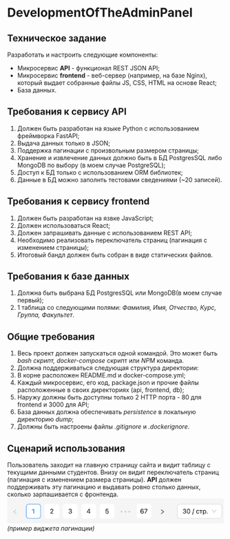 # DevelopmentOfTheAdminPanel

## Техническое задание
Разработать и настроить следующие компоненты:
- Микросервис **API** - функционал REST JSON API;
- Микросервис **frontend** - веб-сервер (например, на базе Nginx), который выдает собранные файлы JS, CSS, HTML на основе React;
- База данных.

## Требования к сервису **API**
1. Должен быть разработан на языке Python с использованием фреймворка FastAPI;
2. Выдача данных только в JSON;
3. Поддержка пагинации с произвольным размером страницы;
4. Хранение и извлечение данных должно быть в БД PostgresSQL либо MongoDB по выбору (в моем случае PostgreSQL);
5. Доступ к БД только с использованием ORM библиотек;
6. Данные в БД можно заполнть тестовами сведениями (~20 записей).

## Требования к сервису **frontend**
1. Должен быть разработан на язвке JavaScript;
2. Должен использоваться React;
3. Должен запрашивать данные с использованием REST API;
4. Необходимо реализовать переключатель страниц (пагинация с изменением страницы);
5. Итоговый бандл должен быть собран в виде статических файлов.

## Требования к **базе данных**
1. Должна быть выбрана БД PostgresSQL или MongoDB(в моем случае первый);
2. 1 таблица со следующими полями: _Фамилия, Имя, Отчество, Курс, Группа, Факультет_.

## Общие требования
1. Весь проект должен запускаться одной командой. Это может быть _bash скрипт, docker-compose_ скрипт или _NPM_ команда.
2. Должна поддерживаться следующая структура директории:
3. В корне расположен README.md и docker-compose.yml;
4. Каждый микросервис, его код, package.json и прочие файлы расположенные в своих директориях (api, frontend, db);
5. Наружу должны быть доступны только 2 HTTP порта - 80 для frontend и 3000 для API;
6. База данных должна обеспечивать _persistence_ в локальную директорию _dump_;
7. Должны быть настроены файлы _.gitignore_ и _.dockerignore_.


## Сценарий использования
Пользователь заходит на главную страницу сайта и видит таблицу с текущими данными студентов. Внизу он видит переключатель
страниц (пагинация с изменением размера страницы). **API** должен поддерживать эту пагинацию и выдавать ровно столько данных,
сколько зарпашивается с фронтенда.
![img.png](img/img.png)
_(пример виджета пагинации)_

